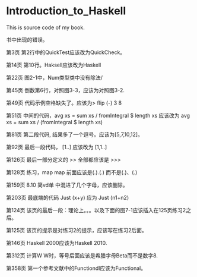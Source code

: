 Introduction_to_Haskell
=======================

This is source code of my book.

书中出现的错误。

第3页 第2行中的QuickTest应该改为QuickCheck。

第14页  第10行。Haksell应该改为Haskell

第22页  图2-1中，Num类型类中没有除法/

第45页  倒数第6行，对照图3-3，应该为对照图3-2.

第49页  代码示例空格缺失了。应该为> flip (-) 3 8

第51页  中间的代码，avg xs = sum xs / fromIntegral $ length xs 应该改为 avg xs = sum xs / (fromIntegral $ length xs)

第81页  第二段代码, 结果多了一个逗号。应该为[5,7,10,12]。

第92页  最后一段代码， [1..]  应该改为 [1,1..] 

第126页 最后一部分定义的 >> 全部都应该是 >>> 

第128页 练习，map map 前面应该是(.).(.) 而不是(.)、(.)

第159页 8.10 简vd单 中混进了几个字母，应该删除。

第203页 最底端的代码 Just (x+y) 应为 Just (n1+n2) 

第124页 该页的最后一段：理论上。。。以及下面的图7-1应该插入在125页练习2之后。

第125页 该页的提示是对练习2的提示，应该写在练习2后面。

第146页 Haskell 2000应该为Haskell 2010.

第312页 计算W W时，等号后面应该是希腊字母Beta而不是数字8.

第358页 第一个参考文献中的Functiondl应该为Functional。
